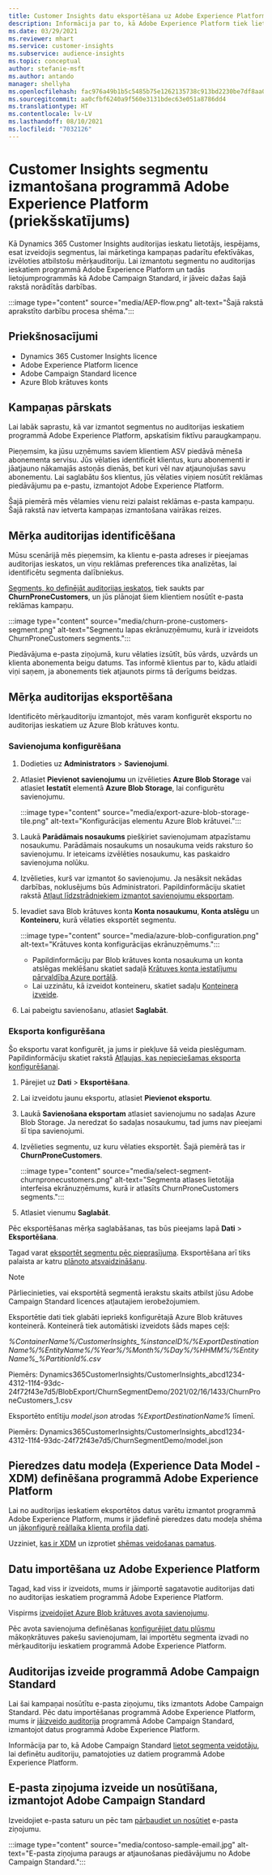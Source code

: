 ```yaml
---
title: Customer Insights datu eksportēšana uz Adobe Experience Platform
description: Informācija par to, kā Adobe Experience Platform tiek lietoti auditorijas ieskatu segmenti.
ms.date: 03/29/2021
ms.reviewer: mhart
ms.service: customer-insights
ms.subservice: audience-insights
ms.topic: conceptual
author: stefanie-msft
ms.author: antando
manager: shellyha
ms.openlocfilehash: fac976a49b1b5c5485b75e1262135738c913bd2230be7df8aa0ec12c59734053
ms.sourcegitcommit: aa0cfbf6240a9f560e3131bdec63e051a8786dd4
ms.translationtype: HT
ms.contentlocale: lv-LV
ms.lasthandoff: 08/10/2021
ms.locfileid: "7032126"
---
```

# <a name="use-customer-insights-segments-in-adobe-experience-platform-preview"></a>Customer Insights segmentu izmantošana programmā Adobe Experience Platform (priekšskatījums)

Kā Dynamics 365 Customer Insights auditorijas ieskatu lietotājs, iespējams, esat izveidojis segmentus, lai mārketinga kampaņas padarītu efektīvākas, izvēloties atbilstošu mērķauditoriju. Lai izmantotu segmentu no auditorijas ieskatiem programmā Adobe Experience Platform un tadās lietojumprogrammās kā Adobe Campaign Standard, ir jāveic dažas šajā rakstā norādītās darbības.

:::image type="content" source="media/AEP-flow.png" alt-text="Šajā rakstā aprakstīto darbību procesa shēma.":::

## <a name="prerequisites"></a>Priekšnosacījumi

-   Dynamics 365 Customer Insights licence
-   Adobe Experience Platform licence
-   Adobe Campaign Standard licence
-   Azure Blob krātuves konts

## <a name="campaign-overview"></a>Kampaņas pārskats

Lai labāk saprastu, kā var izmantot segmentus no auditorijas ieskatiem programmā Adobe Experience Platform, apskatīsim fiktīvu paraugkampaņu.

Pieņemsim, ka jūsu uzņēmums saviem klientiem ASV piedāvā mēneša abonementa servisu. Jūs vēlaties identificēt klientus, kuru abonementi ir jāatjauno nākamajās astoņās dienās, bet kuri vēl nav atjaunojušas savu abonementu. Lai saglabātu šos klientus, jūs vēlaties viņiem nosūtīt reklāmas piedāvājumu pa e-pastu, izmantojot Adobe Experience Platform.

Šajā piemērā mēs vēlamies vienu reizi palaist reklāmas e-pasta kampaņu. Šajā rakstā nav ietverta kampaņas izmantošana vairākas reizes.

## <a name="identify-your-target-audience"></a>Mērķa auditorijas identificēšana

Mūsu scenārijā mēs pieņemsim, ka klientu e-pasta adreses ir pieejamas auditorijas ieskatos, un viņu reklāmas preferences tika analizētas, lai identificētu segmenta dalībniekus.

[Segments, ko definējāt auditorijas ieskatos](segments.md), tiek saukts par **ChurnProneCustomers**, un jūs plānojat šiem klientiem nosūtīt e-pasta reklāmas kampaņu.

:::image type="content" source="media/churn-prone-customers-segment.png" alt-text="Segmentu lapas ekrānuzņēmumu, kurā ir izveidots ChurnProneCustomers segments.":::

Piedāvājuma e-pasta ziņojumā, kuru vēlaties izsūtīt, būs vārds, uzvārds un klienta abonementa beigu datums. Tas informē klientus par to, kādu atlaidi viņi saņem, ja abonements tiek atjaunots pirms tā derīgums beidzas.

## <a name="export-your-target-audience"></a>Mērķa auditorijas eksportēšana

Identificēto mērķauditoriju izmantojot, mēs varam konfigurēt eksportu no auditorijas ieskatiem uz Azure Blob krātuves kontu.

### <a name="configure-a-connection"></a>Savienojuma konfigurēšana

1. Dodieties uz **Administrators** > **Savienojumi**.

1. Atlasiet **Pievienot savienojumu** un izvēlieties **Azure Blob Storage** vai atlasiet **Iestatīt** elementā **Azure Blob Storage**, lai configurētu savienojumu.

   :::image type="content" source="media/export-azure-blob-storage-tile.png" alt-text="Konfigurācijas elementu Azure Blob krātuvei."::: 

1. Laukā **Parādāmais nosaukums** piešķiriet savienojumam atpazīstamu nosaukumu. Parādāmais nosaukums un nosaukuma veids raksturo šo savienojumu. Ir ieteicams izvēlēties nosaukumu, kas paskaidro savienojuma nolūku.

1. Izvēlieties, kurš var izmantot šo savienojumu. Ja nesāksit nekādas darbības, noklusējums būs Administratori. Papildinformāciju skatiet rakstā [Atļaut līdzstrādniekiem izmantot savienojumu eksportam](connections.md#allow-contributors-to-use-a-connection-for-exports).

1. Ievadiet sava Blob krātuves konta **Konta nosaukumu**, **Konta atslēgu** un **Konteineru**, kurā vēlaties eksportēt segmentu.  
      
   :::image type="content" source="media/azure-blob-configuration.png" alt-text="Krātuves konta konfigurācijas ekrānuzņēmums."::: 
   
    - Papildinformāciju par Blob krātuves konta nosaukuma un konta atslēgas meklēšanu skatiet sadaļā [Krātuves konta iestatījumu pārvaldība Azure portālā](/azure/storage/common/storage-account-manage).
    - Lai uzzinātu, kā izveidot konteineru, skatiet sadaļu [Konteinera izveide](/azure/storage/blobs/storage-quickstart-blobs-portal#create-a-container).

1. Lai pabeigtu savienošanu, atlasiet **Saglabāt**. 

### <a name="configure-an-export"></a>Eksporta konfigurēšana

Šo eksportu varat konfigurēt, ja jums ir piekļuve šā veida pieslēgumam. Papildinformāciju skatiet rakstā [Atļaujas, kas nepieciešamas eksporta konfigurēšanai](export-destinations.md#set-up-a-new-export).

1. Pārejiet uz **Dati** > **Eksportēšana**.

1. Lai izveidotu jaunu eksportu, atlasiet **Pievienot eksportu**.

1. Laukā **Savienošana eksportam** atlasiet savienojumu no sadaļas Azure Blob Storage. Ja neredzat šo sadaļas nosaukumu, tad jums nav pieejami šī tipa savienojumi.

1. Izvēlieties segmentu, uz kuru vēlaties eksportēt. Šajā piemērā tas ir **ChurnProneCustomers**.

   :::image type="content" source="media/select-segment-churnpronecustomers.png" alt-text="Segmenta atlases lietotāja interfeisa ekrānuzņēmums, kurā ir atlasīts ChurnProneCustomers segments.":::

1. Atlasiet vienumu **Saglabāt**.

Pēc eksportēšanas mērķa saglabāšanas, tas būs pieejams lapā **Dati** > **Eksportēšana**.

Tagad varat [eksportēt segmentu pēc pieprasījuma](export-destinations.md#run-exports-on-demand). Eksportēšana arī tiks palaista ar katru [plānoto atsvaidzināšanu](system.md).

> [!NOTE]
> Pārliecinieties, vai eksportētā segmentā ierakstu skaits atbilst jūsu Adobe Campaign Standard licences atļautajiem ierobežojumiem.

Eksportētie dati tiek glabāti iepriekš konfigurētajā Azure Blob krātuves konteinerā. Konteinerā tiek automātiski izveidots šāds mapes ceļš:

*%ContainerName%/CustomerInsights_%instanceID%/%ExportDestinationName%/%EntityName%/%Year%/%Month%/%Day%/%HHMM%/%EntityName%_%PartitionId%.csv*

Piemērs: Dynamics365CustomerInsights/CustomerInsights_abcd1234-4312-11f4-93dc-24f72f43e7d5/BlobExport/ChurnSegmentDemo/2021/02/16/1433/ChurnProneCustomers_1.csv

Eksportēto entītiju *model.json* atrodas *%ExportDestinationName%* līmenī.

Piemērs: Dynamics365CustomerInsights/CustomerInsights_abcd1234-4312-11f4-93dc-24f72f43e7d5/ChurnSegmentDemo/model.json

## <a name="define-experience-data-model-xdm-in-adobe-experience-platform"></a>Pieredzes datu modeļa (Experience Data Model - XDM) definēšana programmā Adobe Experience Platform

Lai no auditorijas ieskatiem eksportētos datus varētu izmantot programmā Adobe Experience Platform, mums ir jādefinē pieredzes datu modeļa shēma un [jākonfigurē reāllaika klienta profila dati](https://experienceleague.adobe.com/docs/experience-platform/profile/tutorials/dataset-configuration.html#tutorials).

Uzziniet, [kas ir XDM](https://experienceleague.adobe.com/docs/experience-platform/xdm/home.html) un izprotiet [shēmas veidošanas pamatus](https://experienceleague.adobe.com/docs/experience-platform/xdm/schema/composition.html#schema).

## <a name="import-data-into-adobe-experience-platform"></a>Datu importēšana uz Adobe Experience Platform

Tagad, kad viss ir izveidots, mums ir jāimportē sagatavotie auditorijas dati no auditorijas ieskatiem programmā Adobe Experience Platform.

Vispirms [izveidojiet Azure Blob krātuves avota savienojumu](https://experienceleague.adobe.com/docs/experience-platform/sources/ui-tutorials/create/cloud-storage/blob.html#getting-started).    

Pēc avota savienojuma definēšanas [konfigurējiet datu plūsmu](https://experienceleague.adobe.com/docs/experience-platform/sources/ui-tutorials/dataflow/cloud-storage.html#ui-tutorials) mākoņkrātuves pakešu savienojumam, lai importētu segmenta izvadi no mērķauditoriju ieskatiem programmā Adobe Experience Platform.

## <a name="create-an-audience-in-adobe-campaign-standard"></a>Auditorijas izveide programmā Adobe Campaign Standard

Lai šai kampaņai nosūtītu e-pasta ziņojumu, tiks izmantots Adobe Campaign Standard. Pēc datu importēšanas programmā Adobe Experience Platform, mums ir [jāizveido auditorija](https://experienceleague.adobe.com/docs/campaign-standard/using/profiles-and-audiences/get-started-profiles-and-audiences.html#permission) programmā Adobe Campaign Standard, izmantojot datus programmā Adobe Experience Platform.


Informācija par to, kā Adobe Campaign Standard [lietot segmenta veidotāju](https://experienceleague.adobe.com/docs/campaign-standard/using/integrating-with-adobe-cloud/adobe-experience-platform/audience-destinations/aep-using-segment-builder.html), lai definētu auditoriju, pamatojoties uz datiem programmā Adobe Experience Platform.

## <a name="create-and-send-the-email-using-adobe-campaign-standard"></a>E-pasta ziņojuma izveide un nosūtīšana, izmantojot Adobe Campaign Standard

Izveidojiet e-pasta saturu un pēc tam [pārbaudiet un nosūtiet](https://experienceleague.adobe.com/docs/campaign-standard/using/testing-and-sending/get-started-sending-messages.html#preparing-and-testing-messages) e-pasta ziņojumu.

:::image type="content" source="media/contoso-sample-email.jpg" alt-text="E-pasta ziņojuma paraugs ar atjaunošanas piedāvājumu no Adobe Campaign Standard.":::
